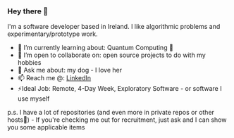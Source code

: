 ### Hey there 👋

I'm a software developer based in Ireland. I like algorithmic problems and experimentary/prototype work.

- 🌱 I’m currently learning about: Quantum Computing 👀 
- 👯 I’m open to collaborate on: open source projects to do with my hobbies
- 💬 Ask me about: my dog - I love her
- 📫 Reach me @: [LinkedIn](https://www.linkedin.com/in/ianfhunter/)
- ⚡Ideal Job: Remote, 4-Day Week, Exploratory Software - or software I use myself

p.s. I have a lot of repositories (and even more in private repos or other hosts😬) - If you're checking me out for recruitment, just ask and I can show you some applicable items
